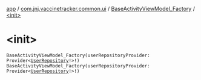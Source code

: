 [app](../../index.md) / [com.jnj.vaccinetracker.common.ui](../index.md) / [BaseActivityViewModel_Factory](index.md) / [&lt;init&gt;](./-init-.md)

# &lt;init&gt;

`BaseActivityViewModel_Factory(userRepositoryProvider: Provider<`[`UserRepository`](../../com.jnj.vaccinetracker.common.data.repositories/-user-repository/index.md)`!>!)`
`BaseActivityViewModel_Factory(userRepositoryProvider: Provider<`[`UserRepository`](../../com.jnj.vaccinetracker.common.data.repositories/-user-repository/index.md)`!>!)`